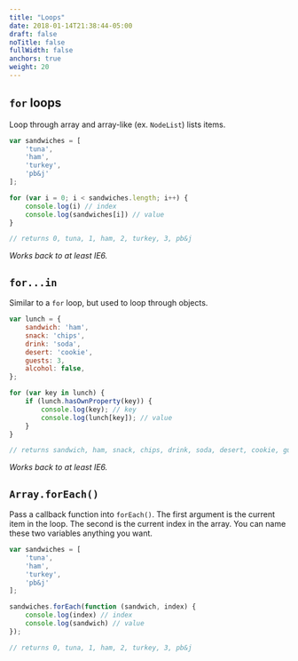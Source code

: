 ```yaml
---
title: "Loops"
date: 2018-01-14T21:38:44-05:00
draft: false
noTitle: false
fullWidth: false
anchors: true
weight: 20
---
```


## `for` loops

Loop through array and array-like (ex. `NodeList`) lists items.

```javascript
var sandwiches = [
	'tuna',
	'ham',
	'turkey',
	'pb&j'
];

for (var i = 0; i < sandwiches.length; i++) {
	console.log(i) // index
	console.log(sandwiches[i]) // value
}

// returns 0, tuna, 1, ham, 2, turkey, 3, pb&j
```

*Works back to at least IE6.*



## `for...in`

Similar to a `for` loop, but used to loop through objects.

```javascript
var lunch = {
	sandwich: 'ham',
	snack: 'chips',
	drink: 'soda',
	desert: 'cookie',
	guests: 3,
	alcohol: false,
};

for (var key in lunch) {
	if (lunch.hasOwnProperty(key)) {
		console.log(key); // key
		console.log(lunch[key]); // value
	}
}

// returns sandwich, ham, snack, chips, drink, soda, desert, cookie, guests, 3, alcohol, false
```

*Works back to at least IE6.*



## `Array.forEach()`

Pass a callback function into `forEach()`. The first argument is the current item in the loop. The second is the current index in the array. You can name these two variables anything you want.

```javascript
var sandwiches = [
	'tuna',
	'ham',
	'turkey',
	'pb&j'
];

sandwiches.forEach(function (sandwich, index) {
	console.log(index) // index
	console.log(sandwich) // value
});

// returns 0, tuna, 1, ham, 2, turkey, 3, pb&j
```